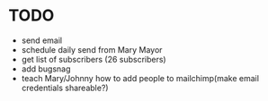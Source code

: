 # TODO 

- send email
- schedule daily send from Mary Mayor
- get list of subscribers (26 subscribers)
- add bugsnag
- teach Mary/Johnny how to add people to mailchimp(make email credentials shareable?)
